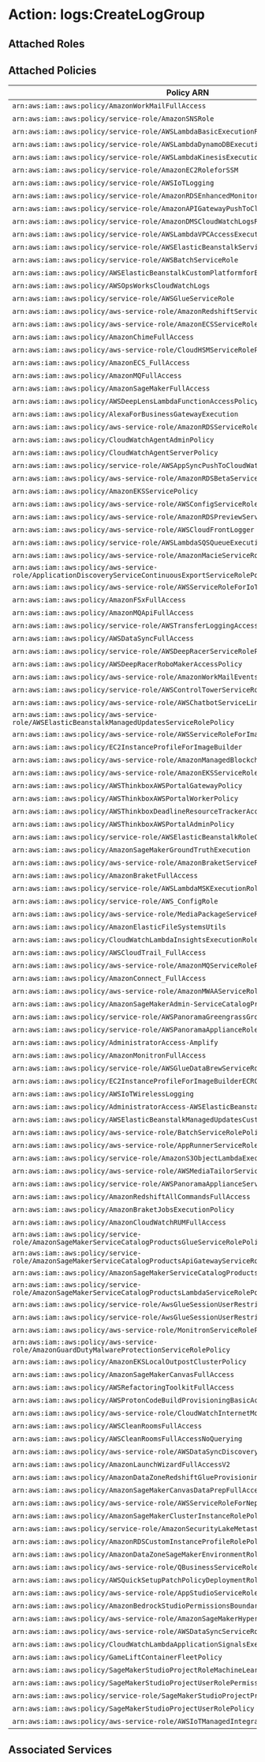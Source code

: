 # Action: logs:CreateLogGroup

## Attached Roles

## Attached Policies

| Policy ARN | Policy Name |
|------------|-------------|
| `arn:aws:iam::aws:policy/AmazonWorkMailFullAccess` | [AmazonWorkMailFullAccess](../policies.md#amazonworkmailfullaccess) |
| `arn:aws:iam::aws:policy/service-role/AmazonSNSRole` | [AmazonSNSRole](../policies.md#amazonsnsrole) |
| `arn:aws:iam::aws:policy/service-role/AWSLambdaBasicExecutionRole` | [AWSLambdaBasicExecutionRole](../policies.md#awslambdabasicexecutionrole) |
| `arn:aws:iam::aws:policy/service-role/AWSLambdaDynamoDBExecutionRole` | [AWSLambdaDynamoDBExecutionRole](../policies.md#awslambdadynamodbexecutionrole) |
| `arn:aws:iam::aws:policy/service-role/AWSLambdaKinesisExecutionRole` | [AWSLambdaKinesisExecutionRole](../policies.md#awslambdakinesisexecutionrole) |
| `arn:aws:iam::aws:policy/service-role/AmazonEC2RoleforSSM` | [AmazonEC2RoleforSSM](../policies.md#amazonec2roleforssm) |
| `arn:aws:iam::aws:policy/service-role/AWSIoTLogging` | [AWSIoTLogging](../policies.md#awsiotlogging) |
| `arn:aws:iam::aws:policy/service-role/AmazonRDSEnhancedMonitoringRole` | [AmazonRDSEnhancedMonitoringRole](../policies.md#amazonrdsenhancedmonitoringrole) |
| `arn:aws:iam::aws:policy/service-role/AmazonAPIGatewayPushToCloudWatchLogs` | [AmazonAPIGatewayPushToCloudWatchLogs](../policies.md#amazonapigatewaypushtocloudwatchlogs) |
| `arn:aws:iam::aws:policy/service-role/AmazonDMSCloudWatchLogsRole` | [AmazonDMSCloudWatchLogsRole](../policies.md#amazondmscloudwatchlogsrole) |
| `arn:aws:iam::aws:policy/service-role/AWSLambdaVPCAccessExecutionRole` | [AWSLambdaVPCAccessExecutionRole](../policies.md#awslambdavpcaccessexecutionrole) |
| `arn:aws:iam::aws:policy/service-role/AWSElasticBeanstalkService` | [AWSElasticBeanstalkService](../policies.md#awselasticbeanstalkservice) |
| `arn:aws:iam::aws:policy/service-role/AWSBatchServiceRole` | [AWSBatchServiceRole](../policies.md#awsbatchservicerole) |
| `arn:aws:iam::aws:policy/AWSElasticBeanstalkCustomPlatformforEC2Role` | [AWSElasticBeanstalkCustomPlatformforEC2Role](../policies.md#awselasticbeanstalkcustomplatformforec2role) |
| `arn:aws:iam::aws:policy/AWSOpsWorksCloudWatchLogs` | [AWSOpsWorksCloudWatchLogs](../policies.md#awsopsworkscloudwatchlogs) |
| `arn:aws:iam::aws:policy/service-role/AWSGlueServiceRole` | [AWSGlueServiceRole](../policies.md#awsglueservicerole) |
| `arn:aws:iam::aws:policy/aws-service-role/AmazonRedshiftServiceLinkedRolePolicy` | [AmazonRedshiftServiceLinkedRolePolicy](../policies.md#amazonredshiftservicelinkedrolepolicy) |
| `arn:aws:iam::aws:policy/aws-service-role/AmazonECSServiceRolePolicy` | [AmazonECSServiceRolePolicy](../policies.md#amazonecsservicerolepolicy) |
| `arn:aws:iam::aws:policy/AmazonChimeFullAccess` | [AmazonChimeFullAccess](../policies.md#amazonchimefullaccess) |
| `arn:aws:iam::aws:policy/aws-service-role/CloudHSMServiceRolePolicy` | [CloudHSMServiceRolePolicy](../policies.md#cloudhsmservicerolepolicy) |
| `arn:aws:iam::aws:policy/AmazonECS_FullAccess` | [AmazonECS_FullAccess](../policies.md#amazonecs_fullaccess) |
| `arn:aws:iam::aws:policy/AmazonMQFullAccess` | [AmazonMQFullAccess](../policies.md#amazonmqfullaccess) |
| `arn:aws:iam::aws:policy/AmazonSageMakerFullAccess` | [AmazonSageMakerFullAccess](../policies.md#amazonsagemakerfullaccess) |
| `arn:aws:iam::aws:policy/AWSDeepLensLambdaFunctionAccessPolicy` | [AWSDeepLensLambdaFunctionAccessPolicy](../policies.md#awsdeeplenslambdafunctionaccesspolicy) |
| `arn:aws:iam::aws:policy/AlexaForBusinessGatewayExecution` | [AlexaForBusinessGatewayExecution](../policies.md#alexaforbusinessgatewayexecution) |
| `arn:aws:iam::aws:policy/aws-service-role/AmazonRDSServiceRolePolicy` | [AmazonRDSServiceRolePolicy](../policies.md#amazonrdsservicerolepolicy) |
| `arn:aws:iam::aws:policy/CloudWatchAgentAdminPolicy` | [CloudWatchAgentAdminPolicy](../policies.md#cloudwatchagentadminpolicy) |
| `arn:aws:iam::aws:policy/CloudWatchAgentServerPolicy` | [CloudWatchAgentServerPolicy](../policies.md#cloudwatchagentserverpolicy) |
| `arn:aws:iam::aws:policy/service-role/AWSAppSyncPushToCloudWatchLogs` | [AWSAppSyncPushToCloudWatchLogs](../policies.md#awsappsyncpushtocloudwatchlogs) |
| `arn:aws:iam::aws:policy/aws-service-role/AmazonRDSBetaServiceRolePolicy` | [AmazonRDSBetaServiceRolePolicy](../policies.md#amazonrdsbetaservicerolepolicy) |
| `arn:aws:iam::aws:policy/AmazonEKSServicePolicy` | [AmazonEKSServicePolicy](../policies.md#amazoneksservicepolicy) |
| `arn:aws:iam::aws:policy/aws-service-role/AWSConfigServiceRolePolicy` | [AWSConfigServiceRolePolicy](../policies.md#awsconfigservicerolepolicy) |
| `arn:aws:iam::aws:policy/aws-service-role/AmazonRDSPreviewServiceRolePolicy` | [AmazonRDSPreviewServiceRolePolicy](../policies.md#amazonrdspreviewservicerolepolicy) |
| `arn:aws:iam::aws:policy/aws-service-role/AWSCloudFrontLogger` | [AWSCloudFrontLogger](../policies.md#awscloudfrontlogger) |
| `arn:aws:iam::aws:policy/service-role/AWSLambdaSQSQueueExecutionRole` | [AWSLambdaSQSQueueExecutionRole](../policies.md#awslambdasqsqueueexecutionrole) |
| `arn:aws:iam::aws:policy/aws-service-role/AmazonMacieServiceRolePolicy` | [AmazonMacieServiceRolePolicy](../policies.md#amazonmacieservicerolepolicy) |
| `arn:aws:iam::aws:policy/aws-service-role/ApplicationDiscoveryServiceContinuousExportServiceRolePolicy` | [ApplicationDiscoveryServiceContinuousExportServiceRolePolicy](../policies.md#applicationdiscoveryservicecontinuousexportservicerolepolicy) |
| `arn:aws:iam::aws:policy/aws-service-role/AWSServiceRoleForIoTSiteWise` | [AWSServiceRoleForIoTSiteWise](../policies.md#awsserviceroleforiotsitewise) |
| `arn:aws:iam::aws:policy/AmazonFSxFullAccess` | [AmazonFSxFullAccess](../policies.md#amazonfsxfullaccess) |
| `arn:aws:iam::aws:policy/AmazonMQApiFullAccess` | [AmazonMQApiFullAccess](../policies.md#amazonmqapifullaccess) |
| `arn:aws:iam::aws:policy/service-role/AWSTransferLoggingAccess` | [AWSTransferLoggingAccess](../policies.md#awstransferloggingaccess) |
| `arn:aws:iam::aws:policy/AWSDataSyncFullAccess` | [AWSDataSyncFullAccess](../policies.md#awsdatasyncfullaccess) |
| `arn:aws:iam::aws:policy/service-role/AWSDeepRacerServiceRolePolicy` | [AWSDeepRacerServiceRolePolicy](../policies.md#awsdeepracerservicerolepolicy) |
| `arn:aws:iam::aws:policy/AWSDeepRacerRoboMakerAccessPolicy` | [AWSDeepRacerRoboMakerAccessPolicy](../policies.md#awsdeepracerrobomakeraccesspolicy) |
| `arn:aws:iam::aws:policy/aws-service-role/AmazonWorkMailEventsServiceRolePolicy` | [AmazonWorkMailEventsServiceRolePolicy](../policies.md#amazonworkmaileventsservicerolepolicy) |
| `arn:aws:iam::aws:policy/service-role/AWSControlTowerServiceRolePolicy` | [AWSControlTowerServiceRolePolicy](../policies.md#awscontroltowerservicerolepolicy) |
| `arn:aws:iam::aws:policy/aws-service-role/AWSChatbotServiceLinkedRolePolicy` | [AWSChatbotServiceLinkedRolePolicy](../policies.md#awschatbotservicelinkedrolepolicy) |
| `arn:aws:iam::aws:policy/aws-service-role/AWSElasticBeanstalkManagedUpdatesServiceRolePolicy` | [AWSElasticBeanstalkManagedUpdatesServiceRolePolicy](../policies.md#awselasticbeanstalkmanagedupdatesservicerolepolicy) |
| `arn:aws:iam::aws:policy/aws-service-role/AWSServiceRoleForImageBuilder` | [AWSServiceRoleForImageBuilder](../policies.md#awsserviceroleforimagebuilder) |
| `arn:aws:iam::aws:policy/EC2InstanceProfileForImageBuilder` | [EC2InstanceProfileForImageBuilder](../policies.md#ec2instanceprofileforimagebuilder) |
| `arn:aws:iam::aws:policy/aws-service-role/AmazonManagedBlockchainServiceRolePolicy` | [AmazonManagedBlockchainServiceRolePolicy](../policies.md#amazonmanagedblockchainservicerolepolicy) |
| `arn:aws:iam::aws:policy/aws-service-role/AmazonEKSServiceRolePolicy` | [AmazonEKSServiceRolePolicy](../policies.md#amazoneksservicerolepolicy) |
| `arn:aws:iam::aws:policy/AWSThinkboxAWSPortalGatewayPolicy` | [AWSThinkboxAWSPortalGatewayPolicy](../policies.md#awsthinkboxawsportalgatewaypolicy) |
| `arn:aws:iam::aws:policy/AWSThinkboxAWSPortalWorkerPolicy` | [AWSThinkboxAWSPortalWorkerPolicy](../policies.md#awsthinkboxawsportalworkerpolicy) |
| `arn:aws:iam::aws:policy/AWSThinkboxDeadlineResourceTrackerAccessPolicy` | [AWSThinkboxDeadlineResourceTrackerAccessPolicy](../policies.md#awsthinkboxdeadlineresourcetrackeraccesspolicy) |
| `arn:aws:iam::aws:policy/AWSThinkboxAWSPortalAdminPolicy` | [AWSThinkboxAWSPortalAdminPolicy](../policies.md#awsthinkboxawsportaladminpolicy) |
| `arn:aws:iam::aws:policy/service-role/AWSElasticBeanstalkRoleCWL` | [AWSElasticBeanstalkRoleCWL](../policies.md#awselasticbeanstalkrolecwl) |
| `arn:aws:iam::aws:policy/AmazonSageMakerGroundTruthExecution` | [AmazonSageMakerGroundTruthExecution](../policies.md#amazonsagemakergroundtruthexecution) |
| `arn:aws:iam::aws:policy/aws-service-role/AmazonBraketServiceRolePolicy` | [AmazonBraketServiceRolePolicy](../policies.md#amazonbraketservicerolepolicy) |
| `arn:aws:iam::aws:policy/AmazonBraketFullAccess` | [AmazonBraketFullAccess](../policies.md#amazonbraketfullaccess) |
| `arn:aws:iam::aws:policy/service-role/AWSLambdaMSKExecutionRole` | [AWSLambdaMSKExecutionRole](../policies.md#awslambdamskexecutionrole) |
| `arn:aws:iam::aws:policy/service-role/AWS_ConfigRole` | [AWS_ConfigRole](../policies.md#aws_configrole) |
| `arn:aws:iam::aws:policy/aws-service-role/MediaPackageServiceRolePolicy` | [MediaPackageServiceRolePolicy](../policies.md#mediapackageservicerolepolicy) |
| `arn:aws:iam::aws:policy/AmazonElasticFileSystemsUtils` | [AmazonElasticFileSystemsUtils](../policies.md#amazonelasticfilesystemsutils) |
| `arn:aws:iam::aws:policy/CloudWatchLambdaInsightsExecutionRolePolicy` | [CloudWatchLambdaInsightsExecutionRolePolicy](../policies.md#cloudwatchlambdainsightsexecutionrolepolicy) |
| `arn:aws:iam::aws:policy/AWSCloudTrail_FullAccess` | [AWSCloudTrail_FullAccess](../policies.md#awscloudtrail_fullaccess) |
| `arn:aws:iam::aws:policy/aws-service-role/AmazonMQServiceRolePolicy` | [AmazonMQServiceRolePolicy](../policies.md#amazonmqservicerolepolicy) |
| `arn:aws:iam::aws:policy/AmazonConnect_FullAccess` | [AmazonConnect_FullAccess](../policies.md#amazonconnect_fullaccess) |
| `arn:aws:iam::aws:policy/aws-service-role/AmazonMWAAServiceRolePolicy` | [AmazonMWAAServiceRolePolicy](../policies.md#amazonmwaaservicerolepolicy) |
| `arn:aws:iam::aws:policy/AmazonSageMakerAdmin-ServiceCatalogProductsServiceRolePolicy` | [AmazonSageMakerAdmin-ServiceCatalogProductsServiceRolePolicy](../policies.md#amazonsagemakeradmin-servicecatalogproductsservicerolepolicy) |
| `arn:aws:iam::aws:policy/service-role/AWSPanoramaGreengrassGroupRolePolicy` | [AWSPanoramaGreengrassGroupRolePolicy](../policies.md#awspanoramagreengrassgrouprolepolicy) |
| `arn:aws:iam::aws:policy/service-role/AWSPanoramaApplianceRolePolicy` | [AWSPanoramaApplianceRolePolicy](../policies.md#awspanoramaappliancerolepolicy) |
| `arn:aws:iam::aws:policy/AdministratorAccess-Amplify` | [AdministratorAccess-Amplify](../policies.md#administratoraccess-amplify) |
| `arn:aws:iam::aws:policy/AmazonMonitronFullAccess` | [AmazonMonitronFullAccess](../policies.md#amazonmonitronfullaccess) |
| `arn:aws:iam::aws:policy/service-role/AWSGlueDataBrewServiceRole` | [AWSGlueDataBrewServiceRole](../policies.md#awsgluedatabrewservicerole) |
| `arn:aws:iam::aws:policy/EC2InstanceProfileForImageBuilderECRContainerBuilds` | [EC2InstanceProfileForImageBuilderECRContainerBuilds](../policies.md#ec2instanceprofileforimagebuilderecrcontainerbuilds) |
| `arn:aws:iam::aws:policy/AWSIoTWirelessLogging` | [AWSIoTWirelessLogging](../policies.md#awsiotwirelesslogging) |
| `arn:aws:iam::aws:policy/AdministratorAccess-AWSElasticBeanstalk` | [AdministratorAccess-AWSElasticBeanstalk](../policies.md#administratoraccess-awselasticbeanstalk) |
| `arn:aws:iam::aws:policy/AWSElasticBeanstalkManagedUpdatesCustomerRolePolicy` | [AWSElasticBeanstalkManagedUpdatesCustomerRolePolicy](../policies.md#awselasticbeanstalkmanagedupdatescustomerrolepolicy) |
| `arn:aws:iam::aws:policy/aws-service-role/BatchServiceRolePolicy` | [BatchServiceRolePolicy](../policies.md#batchservicerolepolicy) |
| `arn:aws:iam::aws:policy/aws-service-role/AppRunnerServiceRolePolicy` | [AppRunnerServiceRolePolicy](../policies.md#apprunnerservicerolepolicy) |
| `arn:aws:iam::aws:policy/service-role/AmazonS3ObjectLambdaExecutionRolePolicy` | [AmazonS3ObjectLambdaExecutionRolePolicy](../policies.md#amazons3objectlambdaexecutionrolepolicy) |
| `arn:aws:iam::aws:policy/aws-service-role/AWSMediaTailorServiceRolePolicy` | [AWSMediaTailorServiceRolePolicy](../policies.md#awsmediatailorservicerolepolicy) |
| `arn:aws:iam::aws:policy/service-role/AWSPanoramaApplianceServiceRolePolicy` | [AWSPanoramaApplianceServiceRolePolicy](../policies.md#awspanoramaapplianceservicerolepolicy) |
| `arn:aws:iam::aws:policy/AmazonRedshiftAllCommandsFullAccess` | [AmazonRedshiftAllCommandsFullAccess](../policies.md#amazonredshiftallcommandsfullaccess) |
| `arn:aws:iam::aws:policy/AmazonBraketJobsExecutionPolicy` | [AmazonBraketJobsExecutionPolicy](../policies.md#amazonbraketjobsexecutionpolicy) |
| `arn:aws:iam::aws:policy/AmazonCloudWatchRUMFullAccess` | [AmazonCloudWatchRUMFullAccess](../policies.md#amazoncloudwatchrumfullaccess) |
| `arn:aws:iam::aws:policy/service-role/AmazonSageMakerServiceCatalogProductsGlueServiceRolePolicy` | [AmazonSageMakerServiceCatalogProductsGlueServiceRolePolicy](../policies.md#amazonsagemakerservicecatalogproductsglueservicerolepolicy) |
| `arn:aws:iam::aws:policy/service-role/AmazonSageMakerServiceCatalogProductsApiGatewayServiceRolePolicy` | [AmazonSageMakerServiceCatalogProductsApiGatewayServiceRolePolicy](../policies.md#amazonsagemakerservicecatalogproductsapigatewayservicerolepolicy) |
| `arn:aws:iam::aws:policy/AmazonSageMakerServiceCatalogProductsCodeBuildServiceRolePolicy` | [AmazonSageMakerServiceCatalogProductsCodeBuildServiceRolePolicy](../policies.md#amazonsagemakerservicecatalogproductscodebuildservicerolepolicy) |
| `arn:aws:iam::aws:policy/service-role/AmazonSageMakerServiceCatalogProductsLambdaServiceRolePolicy` | [AmazonSageMakerServiceCatalogProductsLambdaServiceRolePolicy](../policies.md#amazonsagemakerservicecatalogproductslambdaservicerolepolicy) |
| `arn:aws:iam::aws:policy/service-role/AwsGlueSessionUserRestrictedServiceRole` | [AwsGlueSessionUserRestrictedServiceRole](../policies.md#awsgluesessionuserrestrictedservicerole) |
| `arn:aws:iam::aws:policy/service-role/AwsGlueSessionUserRestrictedNotebookServiceRole` | [AwsGlueSessionUserRestrictedNotebookServiceRole](../policies.md#awsgluesessionuserrestrictednotebookservicerole) |
| `arn:aws:iam::aws:policy/aws-service-role/MonitronServiceRolePolicy` | [MonitronServiceRolePolicy](../policies.md#monitronservicerolepolicy) |
| `arn:aws:iam::aws:policy/aws-service-role/AmazonGuardDutyMalwareProtectionServiceRolePolicy` | [AmazonGuardDutyMalwareProtectionServiceRolePolicy](../policies.md#amazonguarddutymalwareprotectionservicerolepolicy) |
| `arn:aws:iam::aws:policy/AmazonEKSLocalOutpostClusterPolicy` | [AmazonEKSLocalOutpostClusterPolicy](../policies.md#amazonekslocaloutpostclusterpolicy) |
| `arn:aws:iam::aws:policy/AmazonSageMakerCanvasFullAccess` | [AmazonSageMakerCanvasFullAccess](../policies.md#amazonsagemakercanvasfullaccess) |
| `arn:aws:iam::aws:policy/AWSRefactoringToolkitFullAccess` | [AWSRefactoringToolkitFullAccess](../policies.md#awsrefactoringtoolkitfullaccess) |
| `arn:aws:iam::aws:policy/AWSProtonCodeBuildProvisioningBasicAccess` | [AWSProtonCodeBuildProvisioningBasicAccess](../policies.md#awsprotoncodebuildprovisioningbasicaccess) |
| `arn:aws:iam::aws:policy/aws-service-role/CloudWatchInternetMonitorServiceRolePolicy` | [CloudWatchInternetMonitorServiceRolePolicy](../policies.md#cloudwatchinternetmonitorservicerolepolicy) |
| `arn:aws:iam::aws:policy/AWSCleanRoomsFullAccess` | [AWSCleanRoomsFullAccess](../policies.md#awscleanroomsfullaccess) |
| `arn:aws:iam::aws:policy/AWSCleanRoomsFullAccessNoQuerying` | [AWSCleanRoomsFullAccessNoQuerying](../policies.md#awscleanroomsfullaccessnoquerying) |
| `arn:aws:iam::aws:policy/aws-service-role/AWSDataSyncDiscoveryServiceRolePolicy` | [AWSDataSyncDiscoveryServiceRolePolicy](../policies.md#awsdatasyncdiscoveryservicerolepolicy) |
| `arn:aws:iam::aws:policy/AmazonLaunchWizardFullAccessV2` | [AmazonLaunchWizardFullAccessV2](../policies.md#amazonlaunchwizardfullaccessv2) |
| `arn:aws:iam::aws:policy/AmazonDataZoneRedshiftGlueProvisioningPolicy` | [AmazonDataZoneRedshiftGlueProvisioningPolicy](../policies.md#amazondatazoneredshiftglueprovisioningpolicy) |
| `arn:aws:iam::aws:policy/AmazonSageMakerCanvasDataPrepFullAccess` | [AmazonSageMakerCanvasDataPrepFullAccess](../policies.md#amazonsagemakercanvasdataprepfullaccess) |
| `arn:aws:iam::aws:policy/aws-service-role/AWSServiceRoleForNeptuneGraphPolicy` | [AWSServiceRoleForNeptuneGraphPolicy](../policies.md#awsserviceroleforneptunegraphpolicy) |
| `arn:aws:iam::aws:policy/AmazonSageMakerClusterInstanceRolePolicy` | [AmazonSageMakerClusterInstanceRolePolicy](../policies.md#amazonsagemakerclusterinstancerolepolicy) |
| `arn:aws:iam::aws:policy/service-role/AmazonSecurityLakeMetastoreManager` | [AmazonSecurityLakeMetastoreManager](../policies.md#amazonsecuritylakemetastoremanager) |
| `arn:aws:iam::aws:policy/AmazonRDSCustomInstanceProfileRolePolicy` | [AmazonRDSCustomInstanceProfileRolePolicy](../policies.md#amazonrdscustominstanceprofilerolepolicy) |
| `arn:aws:iam::aws:policy/AmazonDataZoneSageMakerEnvironmentRolePermissionsBoundary` | [AmazonDataZoneSageMakerEnvironmentRolePermissionsBoundary](../policies.md#amazondatazonesagemakerenvironmentrolepermissionsboundary) |
| `arn:aws:iam::aws:policy/aws-service-role/QBusinessServiceRolePolicy` | [QBusinessServiceRolePolicy](../policies.md#qbusinessservicerolepolicy) |
| `arn:aws:iam::aws:policy/AWSQuickSetupPatchPolicyDeploymentRolePolicy` | [AWSQuickSetupPatchPolicyDeploymentRolePolicy](../policies.md#awsquicksetuppatchpolicydeploymentrolepolicy) |
| `arn:aws:iam::aws:policy/aws-service-role/AppStudioServiceRolePolicy` | [AppStudioServiceRolePolicy](../policies.md#appstudioservicerolepolicy) |
| `arn:aws:iam::aws:policy/AmazonBedrockStudioPermissionsBoundary` | [AmazonBedrockStudioPermissionsBoundary](../policies.md#amazonbedrockstudiopermissionsboundary) |
| `arn:aws:iam::aws:policy/aws-service-role/AmazonSageMakerHyperPodServiceRolePolicy` | [AmazonSageMakerHyperPodServiceRolePolicy](../policies.md#amazonsagemakerhyperpodservicerolepolicy) |
| `arn:aws:iam::aws:policy/aws-service-role/AWSDataSyncServiceRolePolicy` | [AWSDataSyncServiceRolePolicy](../policies.md#awsdatasyncservicerolepolicy) |
| `arn:aws:iam::aws:policy/CloudWatchLambdaApplicationSignalsExecutionRolePolicy` | [CloudWatchLambdaApplicationSignalsExecutionRolePolicy](../policies.md#cloudwatchlambdaapplicationsignalsexecutionrolepolicy) |
| `arn:aws:iam::aws:policy/GameLiftContainerFleetPolicy` | [GameLiftContainerFleetPolicy](../policies.md#gameliftcontainerfleetpolicy) |
| `arn:aws:iam::aws:policy/SageMakerStudioProjectRoleMachineLearningPolicy` | [SageMakerStudioProjectRoleMachineLearningPolicy](../policies.md#sagemakerstudioprojectrolemachinelearningpolicy) |
| `arn:aws:iam::aws:policy/SageMakerStudioProjectUserRolePermissionsBoundary` | [SageMakerStudioProjectUserRolePermissionsBoundary](../policies.md#sagemakerstudioprojectuserrolepermissionsboundary) |
| `arn:aws:iam::aws:policy/service-role/SageMakerStudioProjectProvisioningRolePolicy` | [SageMakerStudioProjectProvisioningRolePolicy](../policies.md#sagemakerstudioprojectprovisioningrolepolicy) |
| `arn:aws:iam::aws:policy/SageMakerStudioProjectUserRolePolicy` | [SageMakerStudioProjectUserRolePolicy](../policies.md#sagemakerstudioprojectuserrolepolicy) |
| `arn:aws:iam::aws:policy/aws-service-role/AWSIoTManagedIntegrationsRolePolicy` | [AWSIoTManagedIntegrationsRolePolicy](../policies.md#awsiotmanagedintegrationsrolepolicy) |

## Associated Services

